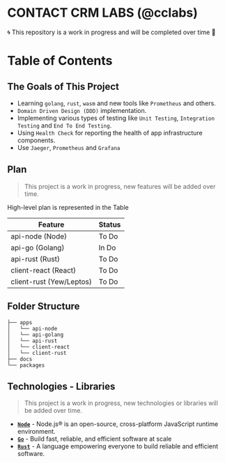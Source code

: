 # CONTACT CRM LABS (@cclabs)

🌀 This repository is a work in progress and will be completed over time 🚀

# Table of Contents

## The Goals of This Project

- Learning `golang`, `rust`, `wasm` and new tools like `Prometheus` and others.
- `Domain Driven Design (DDD)` implementation.
- Implementing various types of testing like `Unit Testing`, `Integration Testing` and `End To End Testing`.
- Using `Health Check` for reporting the health of app infrastructure components.
- Use `Jaeger`, `Prometheus` and `Grafana`

## Plan

> This project is a work in progress, new features will be added over time.

High-level plan is represented in the Table

| Feature                  | Status |
| ------------------------ | ------ |
| api-node (Node)          | To Do  |
| api-go (Golang)          | In Do  |
| api-rust (Rust)          | To Do  |
| client-react (React)     | To Do  |
| client-rust (Yew/Leptos) | To Do  |

## Folder Structure

```
├── apps
│   └── api-node
│   └── api-golang
│   └── api-rust
│   └── client-react
│   └── client-rust
├── docs
└── packages
```

## Technologies - Libraries

> This project is a work in progress, new technologies or libraries will be added over time.
>
- **[`Node`](https://nodejs.org/en/)** - Node.js® is an open-source, cross-platform JavaScript runtime environment.
- **[`Go`](https://go.dev/)** - Build fast, reliable, and efficient software at scale
- **[`Rust`](https://www.rust-lang.org/)** - A language empowering everyone to build reliable and efficient software.
<!-- - **[``]()** -  -->
